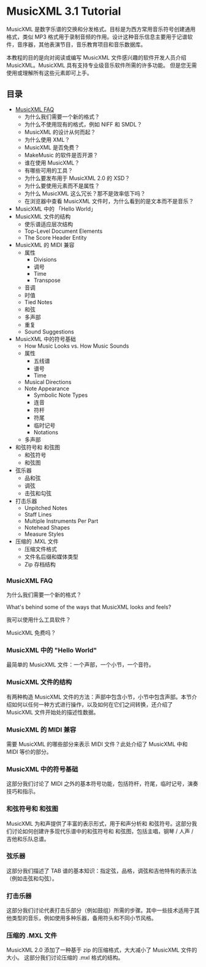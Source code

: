 # MusicXML 3.1 Tutorial

MusicXML 是数字乐谱的交换和分发格式。目标是为西方常用音乐符号创建通用格式，类似 MP3 格式用于录制音频的作用。设计这种音乐信息主要用于记谱软件，音序器，其他表演节目，音乐教育项目和音乐数据库。

本教程的目的是向对阅读或编写 MusicXML 文件感兴趣的软件开发人员介绍 MusicXML。MusicXML 具有支持专业级音乐软件所需的许多功能。 但是您无需使用或理解所有这些元素即可上手。

## 目录

- [MusicXML FAQ](chapters/MusicXML-FAQ.md)
  - 为什么我们需要一个新的格式？
  - 为什么不使用现有的格式，例如 NIFF 和 SMDL？
  - MusicXML 的设计从何而起？
  - 为什么使用 XML？
  - MusicXML 是否免费？
  - MakeMusic 的软件是否开源？
  - 谁在使用 MusicXML？
  - 有哪些可用的工具？
  - 为什么要发布用于 MusicXML 2.0 的 XSD？
  - 为什么要使用元素而不是属性？
  - 为什么 MusicXML 这么冗长？那不是效率低下吗？
  - 在浏览器中查看 MusicXML 文件时，为什么看到的是文本而不是音乐？
- MusicXML 中的 「Hello World」
- MusicXML 文件的结构
  - 使乐谱适应层次结构
  - Top-Level Document Elements
  - The Score Header Entity
- MusicXML 的 MIDI 兼容
  - 属性
    - Divisions
    - 调号
    - Time
    - Transpose
  - 音调
  - 时值
  - Tied Notes
  - 和弦
  - 多声部
  - 重复
  - Sound Suggestions
- MusicXML 中的符号基础
  - How Music Looks vs. How Music Sounds
  - 属性
    - 五线谱
    - 谱号
    - Time
  - Musical Directions
  - Note Appearance
    - Symbolic Note Types
    - 连音
    - 符杆
    - 符尾
    - 临时记号
    - Notations
  - 多声部
- 和弦符号和 和弦图
  - 和弦符号
  - 和弦图
- 弦乐器
  - 品和弦
  - 调弦
  - 击弦和勾弦
- 打击乐器
  - Unpitched Notes
  - Staff Lines
  - Multiple Instruments Per Part
  - Notehead Shapes
  - Measure Styles
- 压缩的 .MXL 文件
  - 压缩文件格式
  - 文件名后缀和媒体类型
  - Zip 存档结构

### MusicXML FAQ

为什么我们需要一个新的格式？

What's behind some of the ways that MusicXML looks and feels?

我可以使用什么工具软件？

MusicXML 免费吗？

### MusicXML 中的 "Hello World"

最简单的 MusicXML 文件：一个声部，一个小节，一个音符。

### MusicXML 文件的结构

有两种构造 MusicXML 文件的方法：声部中包含小节，小节中包含声部。本节介绍如何以任何一种方式进行操作，以及如何在它们之间转换，还介绍了 MusicXML 文件开始处的描述性数据。

### MusicXML 的 MIDI 兼容

需要 MusicXML 的哪些部分来表示 MIDI 文件？此处介绍了 MusicXML 中和 MIDI 等价的部分。

### MusicXML 中的符号基础

这部分我们讨论了 MIDI 之外的基本符号功能，包括符杆，符尾，临时记号，演奏技巧和指示。

### 和弦符号和 和弦图

MusicXML 为和声提供了丰富的表示形式，用于和声分析和 和弦符号。这部分我们讨论如何创建许多现代乐谱中的和弦符号和 和弦图，包括主唱，钢琴 / 人声 / 吉他和乐队总谱。

### 弦乐器

这部分我们描述了 TAB 谱的基本知识：指定弦，品格，调弦和吉他特有的表示法（例如击弦和勾弦）。

### 打击乐器

这部分我们讨论代表打击乐部分（例如鼓组）所需的步骤。其中一些技术适用于其他类型的音乐，例如使用多种乐器，备用符头和不同小节风格。

### 压缩的 .MXL 文件

MusicXML 2.0 添加了一种基于 zip 的压缩格式，大大减小了 MusicXML 文件的大小。
这部分我们讨论压缩的 .mxl 格式的结构。
